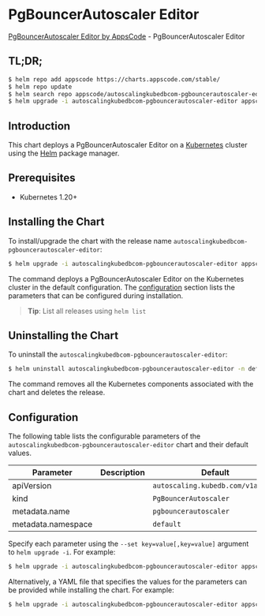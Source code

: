 # PgBouncerAutoscaler Editor

[PgBouncerAutoscaler Editor by AppsCode](https://appscode.com) - PgBouncerAutoscaler Editor

## TL;DR;

```bash
$ helm repo add appscode https://charts.appscode.com/stable/
$ helm repo update
$ helm search repo appscode/autoscalingkubedbcom-pgbouncerautoscaler-editor --version=v0.15.0
$ helm upgrade -i autoscalingkubedbcom-pgbouncerautoscaler-editor appscode/autoscalingkubedbcom-pgbouncerautoscaler-editor -n default --create-namespace --version=v0.15.0
```

## Introduction

This chart deploys a PgBouncerAutoscaler Editor on a [Kubernetes](http://kubernetes.io) cluster using the [Helm](https://helm.sh) package manager.

## Prerequisites

- Kubernetes 1.20+

## Installing the Chart

To install/upgrade the chart with the release name `autoscalingkubedbcom-pgbouncerautoscaler-editor`:

```bash
$ helm upgrade -i autoscalingkubedbcom-pgbouncerautoscaler-editor appscode/autoscalingkubedbcom-pgbouncerautoscaler-editor -n default --create-namespace --version=v0.15.0
```

The command deploys a PgBouncerAutoscaler Editor on the Kubernetes cluster in the default configuration. The [configuration](#configuration) section lists the parameters that can be configured during installation.

> **Tip**: List all releases using `helm list`

## Uninstalling the Chart

To uninstall the `autoscalingkubedbcom-pgbouncerautoscaler-editor`:

```bash
$ helm uninstall autoscalingkubedbcom-pgbouncerautoscaler-editor -n default
```

The command removes all the Kubernetes components associated with the chart and deletes the release.

## Configuration

The following table lists the configurable parameters of the `autoscalingkubedbcom-pgbouncerautoscaler-editor` chart and their default values.

|     Parameter      | Description |                   Default                    |
|--------------------|-------------|----------------------------------------------|
| apiVersion         |             | <code>autoscaling.kubedb.com/v1alpha1</code> |
| kind               |             | <code>PgBouncerAutoscaler</code>             |
| metadata.name      |             | <code>pgbouncerautoscaler</code>             |
| metadata.namespace |             | <code>default</code>                         |


Specify each parameter using the `--set key=value[,key=value]` argument to `helm upgrade -i`. For example:

```bash
$ helm upgrade -i autoscalingkubedbcom-pgbouncerautoscaler-editor appscode/autoscalingkubedbcom-pgbouncerautoscaler-editor -n default --create-namespace --version=v0.15.0 --set apiVersion=autoscaling.kubedb.com/v1alpha1
```

Alternatively, a YAML file that specifies the values for the parameters can be provided while
installing the chart. For example:

```bash
$ helm upgrade -i autoscalingkubedbcom-pgbouncerautoscaler-editor appscode/autoscalingkubedbcom-pgbouncerautoscaler-editor -n default --create-namespace --version=v0.15.0 --values values.yaml
```
